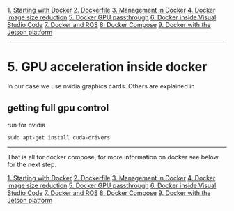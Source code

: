 

[1. Starting with Docker](docker_starting.md)
[2. Dockerfile](docker_dockerfile.md)
[3. Management in Docker](docker_management.md)
[4. Docker image size reduction](docker_sizereduction.md)
[5. Docker GPU passthrough](docker_gpu_passthrough.md)
[6. Docker inside Visual Studio Code](docker_vscode.md)
[7. Docker and ROS](docker_ros.md)
[8. Docker Compose](docker_compose.md)
[9. Docker with the Jetson platform](docker_jetson.md)

___

# 5. GPU acceleration inside docker
In our case we use nvidia graphics cards. Others are explained in 

## getting full gpu control

run for nvidia 
```
sudo apt-get install cuda-drivers
```























___

That is all for docker compose, for more information on docker see below for the next step.


[1. Starting with Docker](docker_starting.md)
[2. Dockerfile](docker_dockerfile.md)
[3. Management in Docker](docker_management.md)
[4. Docker image size reduction](docker_sizereduction.md)
[5. Docker GPU passthrough](docker_gpu_passthrough.md)
[6. Docker inside Visual Studio Code](docker_vscode.md)
[7. Docker and ROS](docker_ros.md)
[8. Docker Compose](docker_compose.md)
[9. Docker with the Jetson platform](docker_jetson.md)






